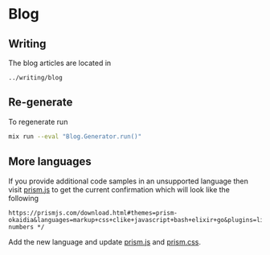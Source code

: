 # Blog

## Writing

The blog articles are located in

```
../writing/blog
```

## Re-generate

To regenerate run

```bash
mix run --eval "Blog.Generator.run()"
```


## More languages

If you provide additional code samples in an unsupported language then
visit [prism.js](/assets/vendor/prism.js) to get the current confirmation
which will look like the following

```
https://prismjs.com/download.html#themes=prism-okaidia&languages=markup+css+clike+javascript+bash+elixir+go&plugins=line-numbers */
```

Add the new language and update [prism.js](/assets/vendor/prism.js) and [prism.css](/priv/static/css/prism.css).
